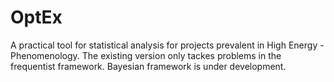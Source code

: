 # OptEx
A practical tool for statistical analysis for projects prevalent in High Energy - Phenomenology. The existing version only tackes problems in the frequentist framework. Bayesian framework is under development.
